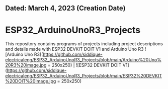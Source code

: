 ## Dated: March 4, 2023 (Creation Date)
# ESP32_ArduinoUnoR3_Projects
This repository contains programs of projects including project descriptions and details made with ESP32 DEVKIT DOIT V1 and Arduino Uno R3
![Arduino Uno R3](https://github.com/siddique-electricaleng/ESP32_ArduinoUnoR3_Projects/blob/main/Arduino%20Uno%20R3%20image.jpg = 250x250)  |  ![ESP32 DEVKIT DOIT V1](https://github.com/siddique-electricaleng/ESP32_ArduinoUnoR3_Projects/blob/main/ESP32%20DEVKIT%20DOIT%20Image.jpg = 250x250)
